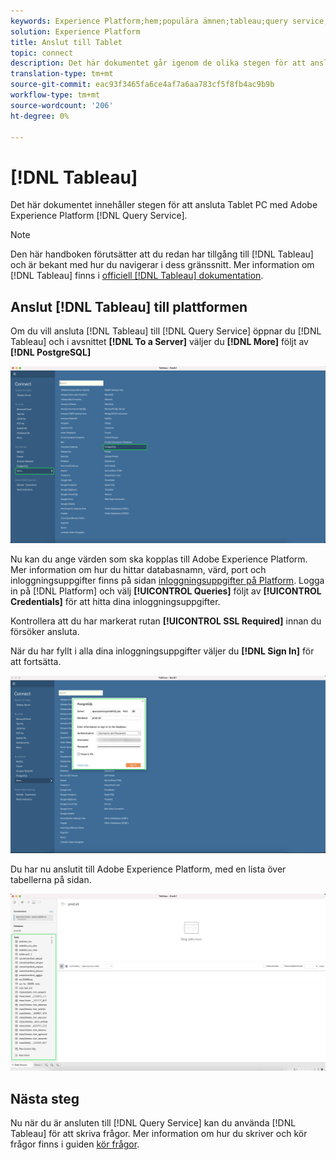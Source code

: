 ```yaml
---
keywords: Experience Platform;hem;populära ämnen;tableau;query service;Query service;connect to query service;
solution: Experience Platform
title: Anslut till Tablet
topic: connect
description: Det här dokumentet går igenom de olika stegen för att ansluta Tableau till Adobe Experience Platform Query Service.
translation-type: tm+mt
source-git-commit: eac93f3465fa6ce4af7a6aa783cf5f8fb4ac9b9b
workflow-type: tm+mt
source-wordcount: '206'
ht-degree: 0%

---
```



# [!DNL Tableau]

Det här dokumentet innehåller stegen för att ansluta Tablet PC med Adobe Experience Platform [!DNL Query Service].

>[!NOTE]
>
> Den här handboken förutsätter att du redan har tillgång till [!DNL Tableau] och är bekant med hur du navigerar i dess gränssnitt. Mer information om [!DNL Tableau] finns i [officiell [!DNL Tableau] dokumentation](https://help.tableau.com/current/pro/desktop/en-us/default.htm).

## Anslut [!DNL Tableau] till plattformen

Om du vill ansluta [!DNL Tableau] till [!DNL Query Service] öppnar du [!DNL Tableau] och i avsnittet **[!DNL To a Server]** väljer du **[!DNL More]** följt av **[!DNL PostgreSQL]**

![](../images/clients/tableau/open-connection.png)

Nu kan du ange värden som ska kopplas till Adobe Experience Platform. Mer information om hur du hittar databasnamn, värd, port och inloggningsuppgifter finns på sidan [inloggningsuppgifter på Platform](https://platform.adobe.com/query/configuration). Logga in på [!DNL Platform] och välj **[!UICONTROL Queries]** följt av **[!UICONTROL Credentials]** för att hitta dina inloggningsuppgifter.

Kontrollera att du har markerat rutan **[!UICONTROL SSL Required]** innan du försöker ansluta.

När du har fyllt i alla dina inloggningsuppgifter väljer du **[!DNL Sign In]** för att fortsätta.

![](../images/clients/tableau/sign-in.png)

Du har nu anslutit till Adobe Experience Platform, med en lista över tabellerna på sidan.

![](../images/clients/tableau/connected.png)

## Nästa steg

Nu när du är ansluten till [!DNL Query Service] kan du använda [!DNL Tableau] för att skriva frågor. Mer information om hur du skriver och kör frågor finns i guiden [kör frågor](../best-practices/writing-queries.md).